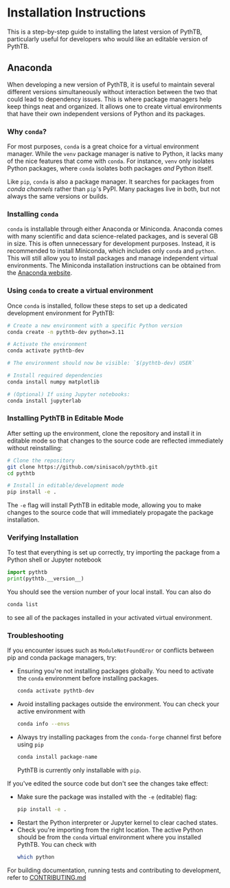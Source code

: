 # Installation Instructions

This is a step-by-step guide to installing the latest version of PythTB, particularly useful for developers who would like an editable version of PythTB.

## Anaconda

When developing a new version of PythTB, it is useful to maintain several different versions simultaneously without interaction between the two that could lead to dependency issues. 
This is where package managers help keep things neat and organized. It allows one to create virtual environments that have their own independent versions of Python and its packages. 

### Why `conda`?
For most purposes, `conda` is a great choice for a virtual environment manager. While the `venv` package manager is native to Python, it lacks many of the nice features that come with `conda`. For instance, `venv` only isolates Python packages, where `conda` isolates both packages _and_ Python itself.

Like `pip`, `conda` is also a package manager. It searches for packages from _conda channels_ rather than `pip`'s PyPI. Many packages live in both, but not always the same versions or builds.

### Installing `conda`

`conda` is installable through either Anaconda or Miniconda. Anaconda comes with many scientific and data science-related packages, and is several GB in size. This is often unnecessary 
for development purposes. Instead, it is recommended to install Miniconda, which includes only `conda` and `python`. This will still allow you to install packages and manage independent
virtual environments. The Miniconda installation instructions can be obtained from the [Anaconda website](https://www.anaconda.com/docs/getting-started/miniconda/install).

### Using `conda` to create a virtual environment
Once `conda` is installed, follow these steps to set up a dedicated development environment for PythTB:

```bash
# Create a new environment with a specific Python version
conda create -n pythtb-dev python=3.11

# Activate the environment
conda activate pythtb-dev

# The environment should now be visible: `$(pythtb-dev) USER`

# Install required dependencies
conda install numpy matplotlib

# (Optional) If using Jupyter notebooks:
conda install jupyterlab
```

### Installing PythTB in Editable Mode

After setting up the environment, clone the repository and install it in editable mode so that changes to the source code are reflected immediately without reinstalling:

```bash
# Clone the repository
git clone https://github.com/sinisacoh/pythtb.git
cd pythtb

# Install in editable/development mode
pip install -e .
```

The `-e` flag will install PythTB in editable mode, allowing you to make changes to the source code that will immediately propagate the package installation.

### Verifying Installation

To test that everything is set up correctly, try importing the package from a Python shell or Jupyter notebook
```python
import pythtb
print(pythtb.__version__)
```
You should see the version number of your local install. You can also do
```bash
conda list
```
to see all of the packages installed in your activated virtual environment.


### Troubleshooting

If you encounter issues such as `ModuleNotFoundEror` or conflicts between pip and conda package managers, try:
- Ensuring you're not installing packages globally. You need to activate the `conda` environment before installing packages.
  
  ```bash
  conda activate pythtb-dev
  ```
  
- Avoid installing packages outside the environment. You can check your active environment with
  
  ```bash
  conda info --envs
  ```
- Always try installing packages from the `conda-forge` channel first before using `pip`

  ```bash
  conda install package-name
  ```

  PythTB is currently only installable with `pip`.
  
If you've edited the source code but don't see the changes take effect:
- Make sure the package was installed with the `-e` (editable) flag:
  ```bash
  pip install -e .
  ```
- Restart the Python interpreter or Jupyter kernel to clear cached states.
- Check you're importing from the right location. The active Python should be from the `conda` virtual environment
  where you installed PythTB. You can check with
  ```bash
  which python
  ```

For building documentation, running tests and contributing to development, refer to [CONTRIBUTING.md](CONTRIBUTING.md)





